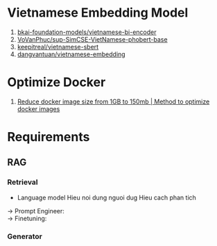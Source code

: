 # Vietnamese Embedding Model

1. [bkai-foundation-models/vietnamese-bi-encoder](https://huggingface.co/bkai-foundation-models/vietnamese-bi-encoder)
2. [VoVanPhuc/sup-SimCSE-VietNamese-phobert-base](https://huggingface.co/VoVanPhuc/sup-SimCSE-VietNamese-phobert-base)
3. [keepitreal/vietnamese-sbert](https://huggingface.co/keepitreal/vietnamese-sbert)
4. [dangvantuan/vietnamese-embedding](https://huggingface.co/dangvantuan/vietnamese-embedding)


# Optimize Docker

1. [Reduce docker image size from 1GB to 150mb | Method to optimize docker images](https://www.kubeblogs.com/reduce-docker-image-size/)



# Requirements

## RAG

### Retrieval

- Language model
    Hieu noi dung nguoi dug
    Hieu cach phan tich 

-> Prompt Engineer:  
-> Finetuning: 

### Generator
